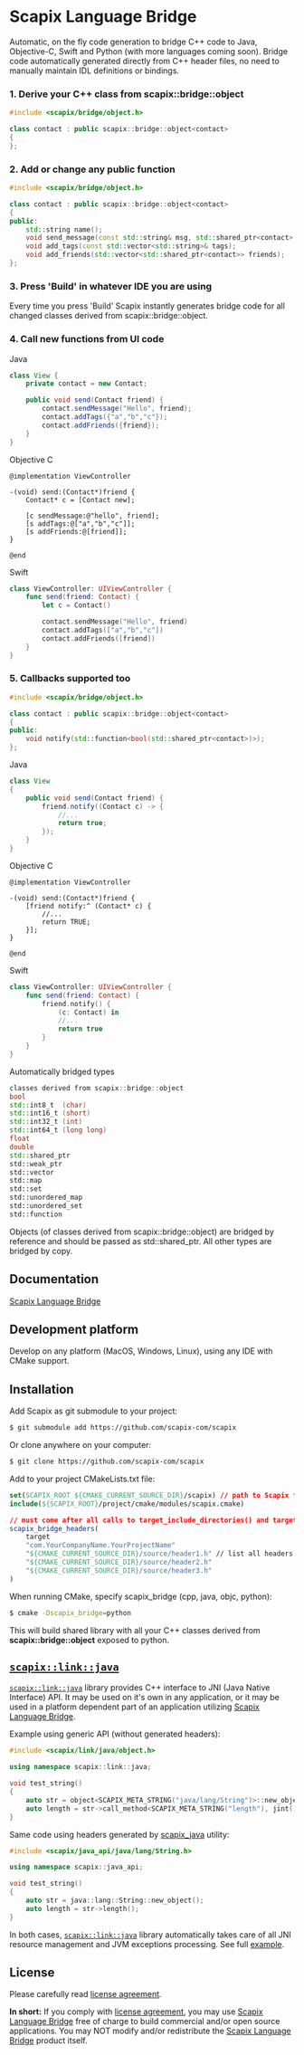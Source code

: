 ﻿# Scapix Language Bridge

Automatic, on the fly code generation to bridge C++ code to Java, Objective-C, Swift and Python (with more languages coming soon).
Bridge code automatically generated directly from C++ header files, no need to manually maintain IDL definitions or bindings.

### 1. Derive your C++ class from scapix::bridge::object

```cpp
#include <scapix/bridge/object.h>

class contact : public scapix::bridge::object<contact>
{
};
```

### 2. Add or change any public function

```cpp
#include <scapix/bridge/object.h>

class contact : public scapix::bridge::object<contact>
{
public:
    std::string name();
    void send_message(const std::string& msg, std::shared_ptr<contact> from);
    void add_tags(const std::vector<std::string>& tags);
    void add_friends(std::vector<std::shared_ptr<contact>> friends);
};
```

### 3. Press 'Build' in whatever IDE you are using

Every time you press 'Build' Scapix instantly generates bridge code for all changed classes derived from scapix::bridge::object.

### 4. Call new functions from UI code

Java

```java
class View {
    private contact = new Contact;

    public void send(Contact friend) {
        contact.sendMessage("Hello", friend);
        contact.addTags({"a","b","c"});
        contact.addFriends({friend});
    }
}
```

Objective C

```objc
@implementation ViewController

-(void) send:(Contact*)friend {
    Contact* c = [Contact new];

    [c sendMessage:@"hello", friend];
    [s addTags:@["a","b","c"]];
    [s addFriends:@[friend]];
}

@end
```

Swift

```swift
class ViewController: UIViewController {
    func send(friend: Contact) {
        let c = Contact()

        contact.sendMessage("Hello", friend)
        contact.addTags(["a","b","c"])
        contact.addFriends([friend])
    }
}
```

### 5. Callbacks supported too

```cpp
#include <scapix/bridge/object.h>

class contact : public scapix::bridge::object<contact>
{
public:
    void notify(std::function<bool(std::shared_ptr<contact>)>);
};
```

Java

```java
class View
{
    public void send(Contact friend) {
        friend.notify((Contact c) -> {
            //...
            return true;
        });
    }
}
```

Objective C

```objc
@implementation ViewController

-(void) send:(Contact*)friend {
    [friend notify:^ (Contact* c) {
        //...
        return TRUE;
    }];
}

@end
```

Swift

```swift
class ViewController: UIViewController {
    func send(friend: Contact) {
        friend.notify() {
            (c: Contact) in
            //...
            return true
        }
    }
}
```

Automatically bridged types

```cpp
classes derived from scapix::bridge::object
bool
std::int8_t  (char)
std::int16_t (short)
std::int32_t (int)
std::int64_t (long long)
float
double
std::shared_ptr
std::weak_ptr
std::vector
std::map
std::set
std::unordered_map
std::unordered_set
std::function
```

Objects (of classes derived from scapix::bridge::object) are bridged by reference and should be passed as std::shared_ptr<Type>.
All other types are bridged by copy.

## Documentation

[Scapix Language Bridge](https://www.scapix.com)

## Development platform

Develop on any platform (MacOS, Windows, Linux), using any IDE with CMake support.

## Installation

Add Scapix as git submodule to your project:

```bash
$ git submodule add https://github.com/scapix-com/scapix
```

Or clone anywhere on your computer:

```bash
$ git clone https://github.com/scapix-com/scapix
```

Add to your project CMakeLists.txt file:

```cmake
set(SCAPIX_ROOT ${CMAKE_CURRENT_SOURCE_DIR}/scapix) // path to Scapix folder
include(${SCAPIX_ROOT}/project/cmake/modules/scapix.cmake)

// must come after all calls to target_include_directories() and target_link_libraries() for the target
scapix_bridge_headers(
    target
    "com.YourCompanyName.YourProjectName"
    "${CMAKE_CURRENT_SOURCE_DIR}/source/header1.h" // list all headers with scapix::bridge::object classes
    "${CMAKE_CURRENT_SOURCE_DIR}/source/header2.h"
    "${CMAKE_CURRENT_SOURCE_DIR}/source/header3.h"
)
```

When running CMake, specify scapix_bridge (cpp, java, objc, python):

```bash
$ cmake -Dscapix_bridge=python
```

This will build shared library with all your C++ classes derived from **scapix::bridge::object** exposed to python.

## [`scapix::link::java`](https://www.scapix.com/documentation/java_link)

[`scapix::link::java`](https://www.scapix.com/documentation/java_link) library provides C++ interface to JNI (Java Native Interface) API.
It may be used on it's own in any application, or it may be used in a platform dependent part of an application utilizing [Scapix Language Bridge](https://www.scapix.com).

Example using generic API (without generated headers):

```cpp
#include <scapix/link/java/object.h>

using namespace scapix::link::java;

void test_string()
{
    auto str = object<SCAPIX_META_STRING("java/lang/String")>::new_object();
    auto length = str->call_method<SCAPIX_META_STRING("length"), jint()>();
}
```

Same code using headers generated by [scapix_java](https://www.scapix.com/documentation/java_link/java_api) utility:

```cpp
#include <scapix/java_api/java/lang/String.h>

using namespace scapix::java_api;

void test_string()
{
    auto str = java::lang::String::new_object();
    auto length = str->length();
}
```

In both cases, [`scapix::link::java`](https://www.scapix.com/documentation/java_link) library automatically takes care of all JNI resource management and JVM exceptions processing.
See full [example](https://github.com/scapix-com/example2).

## License

Please carefully read [license agreement](LICENSE.txt).

**In short:**
If you comply with [license agreement](LICENSE.txt), you may use [Scapix Language Bridge](https://www.scapix.com) free of charge to build commercial and/or open source applications.
You may NOT modify and/or redistribute the [Scapix Language Bridge](https://www.scapix.com) product itself.
